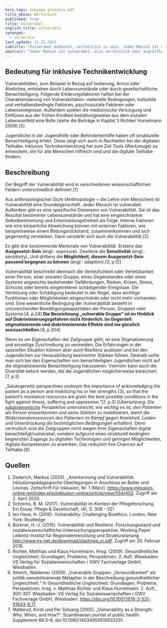 ```yaml
---
hero_tags: subpage glossary pdf
title_above: Wörterbuch
published: true
title: Vulnerabel
english_title: vulnerable
synonyms:
  - vulnerale
last_update: 11.11.2021
subtitle: "Vulnerabel bedeutet, verletzlich zu sein. Jeder Mensch ist vulnerabel."
abstract: "Jeder Mensch ist vulnerabel, also verletzlich oder angreifbar. Doch manche Umstände verstärken dies, so dass einige Menschen verletzlicher als andere sind. Zum Beispiel werden manche Menschen aufgrund ihrer Herkunft benachteiligt und sind dadurch vulnerabler. Auch und vor allem Jugendliche können Teil einer vulnerablen Gruppe sein – zum Beispiel, weil ihre Familie wenig Geld hat oder weil sie von einer Behinderung betroffen sind. Dadurch entstehen Barrieren. Mit der inklusiven Technikentwicklung und daraus entstehenden technischen Hilfsmitteln sollen diese Barrieren verringert oder abgebaut werden."
---
```


## Bedeutung für inklusive Technikentwicklung

Vulnerabilitäten, zum Beispiel in Bezug auf Isolierung, Armut oder Ähnliches, entstehen durch Lebensumstände oder durch gesellschaftliche Benachteiligung. Folgende Erklärungsfaktoren helfen bei der Charakterisierung von Vulnerabilitäten: materielle Bedingungen, kulturelle und verhaltensbedingte Faktoren, psychosoziale Faktoren oder Lebensereignisse. Außerdem spielen die medizinische Versorgung und Einflüsse aus der frühen Kindheit beziehungsweise aus dem sozialen Lebensumfeld eine Rolle (siehe die Beiträge in Kapitel 3 Richter/ Hurrelmann 2009).\[5]

Jugendliche in der Jugendhilfe oder Behindertenhilfe haben oft strukturelle Benachteiligung erlebt. Diese zeigt sich auch in Nachteilen bei der digitalen Teilhabe. Inklusive Technikentwicklung hat zum Ziel Tools (Werkzeuge) zu entwickeln, die für alle Menschen hilfreich sind und die digitale Teilhabe fördern.

## Beschreibung

Der Begriff der Vulnerabilität wird in verschiedenen wissenschaftlichen Feldern unterschiedlich definiert.\[1]

Aus anthropologischer Sicht (Anthropologie = die Lehre vom Menschen) ist Vulnerabilität eine Grundeigenschaft. Jeder Mensch ist vulnerabel. Außerdem gibt es eine spezifische Dimension von Vulnerabilität. Sie ist das Resultat bestimmter Lebensumstände und hat eine eingeschränkte Selbstbestimmung und Entscheidungsfreiheit als Folge. Interne Faktoren wie eine körperliche Abweichung können mit externen Faktoren, wie beispielsweise einem Bildungsrückstand, zusammenkommen und sich gegenseitig verstärken. Dann verstärkt sich auch die Vulnerabilität.\[2]

Es gibt drei bestimmende Merkmale von Vulnerabilität. Erstens das **Ausgesetzt-Sein** (engl.: exposure). Zweitens die **Sensitivität** (engl.: sensitivity). Und drittens die **Möglichkeit, diesem Ausgesetzt-Sein passend begegnen zu können** (engl.: adaption).\[3, p.12]

Vulnerabilität beschreibt demnach die Verletzlichkeit oder Verletzbarkeit einer Person, einer sozialen Gruppe, eines Gegenstandes oder eines Systems angesichts bestehender Gefährdungen, Risiken, Krisen, Stress, Schocks oder bereits eingetretener schädigender Ereignisse. Die Verletzung oder Schädigung bedeutet in der Regel, dass wichtige Funktionen oder Möglichkeiten eingeschränkt oder nicht mehr vorhanden sind. Eine wesentliche Bedingung der Vulnerabilität besteht in unzureichenden Bewältigungskapazitäten der Person, Gruppen oder Systeme.\[4, p.24] **Die Bezeichnung „vulnerable Gruppe" ist im Hinblick auf Diskriminierungsgefahren nicht förderlich. Im Gegenteil: stigmatisierende und diskriminierende Effekte sind nie gänzlich auszuschließen.**\[6, p.304]

Wenn es um Eigenschaften der Zielgruppe geht, ist eine Stigmatisierung und einseitige Zuschreibung zu vermeiden. Die Erfahrungen in der speziellen Situation können aber auch Resilienz auslösen und bei den Jugendlichen zur Herausbildung bestimmter Stärken führen. Deshalb sollte man sich bei den Eigenschaften von benachteiligten Jugendlichen nicht auf die stigmatisierende Benachteiligung fokussieren. Vielmehr kann auch die Diversität betont werden, die die Jugendlichen möglicherweise bereichert.\[7, p.3]

„Salutogenetic perspectives underpin the importance of acknowledging the patient as a person and mobilizing his or her strengths \[3], so that the patient’s resistance resources are given the best possible conditions in the fight against illness, suffering and oppression.“\[7, p.3] (_Übersetzung: Die [salutogenetische](https://de.wikipedia.org/wiki/Salutogenese) Perspektive unterstreicht, wie wichtig es ist, den Patienten als Person anzuerkennen und seine Stärken zu mobilisieren, damit die Widerstandsressourcen des Patienten im Kampf gegen Krankheit, Leiden und Unterdrückung die bestmöglichen Bedingungen erhalten_). Denn vermutlich sind die Zielgruppen nicht wegen ihrer Eigenschaften digital benachteiligt/vulnerabel, sondern aufgrund eines strukturell bedingten begrenzten Zugangs zu digitalen Technologien und geringen Möglichkeiten, digitale Kompetenzen zu erwerben. Das reduziert ihre Chancen auf Teilhabe.\[8]

## Quellen

1. Dederich, Markus (2020). „Anerkennung und Vulnerabilität. Inklusionspädagogische Überlegungen in Anschluss an Butler und Levinas. Zeitschrift Für Inklusion, Nr. 1 (März). <https://www.inklusion-online.net/index.php/inklusion-online/article/view/554/402>. Zugriff am 2. April 2020.
2. Schrems, B. M. (2017). Vulnerabilität im Kontext der Pflegeforschung. Ein Essay. Pflege & Gesellschaft, (4), S. 308 - 321
3. ten Have, H. (2016): Vulnerability: Challenging Bioethics. London, New York: Routledge
4. Bürkner, H.-J. (2010). Vulnerabilität und Resilienz. Forschungsstand und sozialwissenschaftliche Untersuchungsperspektive. Working Paper Leibnitz-Institut für Regionalentwicklung und Strukturplanung. <http://www.irs-net.de/download/slash/wp_vr.pdf>. Zugriff am 20. Februar 2016.
5. Richter, Matthias und Klaus Hurrelmann, Hrsg. (2009). Gesundheitliche Ungleichheit: Grundlagen, Probleme, Perspektiven. 2. Aufl. Wiesbaden: VS Verlag für Sozialwissenschaften / GWV Fachverlage GmbH, Wiesbaden.
6. Streich, Waldemar (2009). „Vulnerable Gruppen: „Verwundbarkeit“ als politik-sensibilisierende Metapher in der Beschreibung gesundheitlicher Ungleichheit.“ In Gesundheitliche Ungleichheit: Grundlagen, Probleme, Perspektiven, hrsg. v. Matthias Richter und Klaus Hurrelmann. 2. Aufl., 300-307. Wiesbaden: VS Verlag für Sozialwissenschaften / GWV Fachverlage GmbH, Wiesbaden. <https://doi.org/10.1007/978-3-531-91643-9_17>.
7. Malterud, Kirsti und Per Solvang (2005). „Vulnerability as a Strength: Why, When, and How?“. Scandinavian journal of public health. Supplement 66:3–6. doi:10.1080/14034950510033291.
